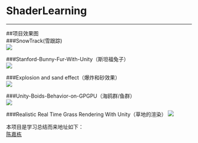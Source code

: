 # ShaderLearning  
---
##项目效果图  
  ###SnowTrack(雪跟踪)   
  ![](https://connect-cdn-china2.unity.com/p/images/f608869a-6bb4-4f32-bac0-467b44426661_633433.gif)    
  
###Stanford-Bunny-Fur-With-Unity（斯坦福兔子）  
![](https://connect-cdn-china2.unity.com/p/images/8e8df8f0-9657-4e99-a35c-d4e4745ebcc4_QQ__20171123150603.png)    

###Explosion and sand effect（爆炸和砂效果）   
![](https://connect-cdn-china2.unity.com/p/images/446030d7-d8b7-4a41-bb3e-968c4e2c52cb_20171201232150.gif)    
  
###Unity-Boids-Behavior-on-GPGPU（海鸥群/鱼群）  
![](https://connect-cdn-china2.unity.com/p/images/34a81b10-0654-4b3b-80b1-14cf10805668_1372105_97d3645c946c708c.gif)  
    
###Realistic Real Time Grass Rendering With Unity（草地的渲染）
![](https://connect-cdn-china2.unity.com/p/images/186bbecf-adb2-4800-96b7-acd6e29c179c_QQ__20170924000328.jpg)  

本项目是学习总结而来地址如下：  
[陈嘉栋](https://connect.unity.com/u/592539d832b306001a705d92)